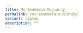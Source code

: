 ```yaml
---
title: Ms Seahmala Muniandy
permalink: /ms-seahmala-muniandy/
variant: tiptap
description: ""
---
```

